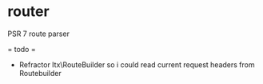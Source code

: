 # router
PSR 7 route parser 


= todo =

* Refractor Itx\RouteBuilder so i could read current request headers from Routebuilder

